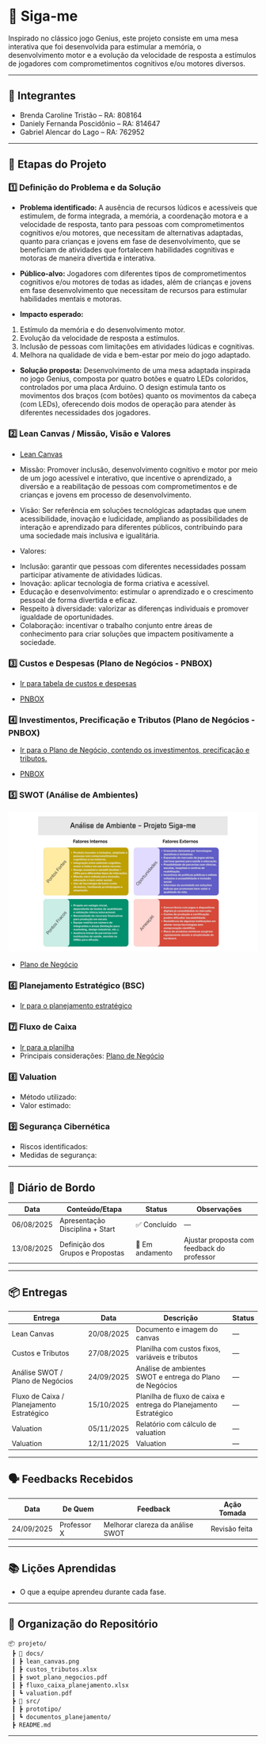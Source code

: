 # 📌 Siga-me

Inspirado no clássico jogo Genius, este projeto consiste em uma mesa interativa que foi desenvolvida
para estimular a memória, o desenvolvimento motor e a
evolução da velocidade de resposta a estímulos de jogadores
com comprometimentos cognitivos e/ou motores diversos. 

---

## 👥 Integrantes

- Brenda Caroline Tristão – RA: 808164  
- Daniely Fernanda Poscidônio – RA: 814647
- Gabriel Alencar do Lago – RA: 762952 

---

## 🧭 Etapas do Projeto

### 1️⃣ Definição do Problema e da Solução

- **Problema identificado:**
 A ausência de recursos lúdicos e acessíveis que estimulem, de forma integrada, a memória, a coordenação motora e a velocidade de resposta, tanto para pessoas com comprometimentos cognitivos e/ou motores, que necessitam de alternativas adaptadas, quanto para crianças e jovens em fase de desenvolvimento, que se beneficiam de atividades que fortalecem habilidades cognitivas e motoras de maneira divertida e interativa.

- **Público-alvo:**
  Jogadores com diferentes tipos de comprometimentos cognitivos e/ou motores de todas as idades, além de crianças e jovens em fase desenvolvimento que necessitam de recursos para estimular habilidades mentais e motoras.
  
- **Impacto esperado:**
1. Estímulo da memória e do desenvolvimento motor.
2. Evolução da velocidade de resposta a estímulos.
3. Inclusão de pessoas com limitações em atividades lúdicas e cognitivas.
4. Melhora na qualidade de vida e bem-estar por meio do jogo adaptado.

- **Solução proposta:**
 Desenvolvimento de uma mesa adaptada inspirada no jogo Genius, composta por quatro botões e quatro LEDs coloridos, controlados por uma placa Arduino. O design estimula tanto os movimentos dos braços (com botões) quanto os movimentos da cabeça (com LEDs), oferecendo dois modos de operação para atender às diferentes necessidades dos jogadores.

### 2️⃣ Lean Canvas / Missão, Visão e Valores
- [Lean Canvas](https://www.canva.com/design/DAGwpmcb7sc/T4upGoWQnL7PsNPbq9HgUg/edit?utm_content=DAGwpmcb7sc&utm_campaign=designshare&utm_medium=link2&utm_source=sharebutton)  
- Missão:  Promover inclusão, desenvolvimento cognitivo e motor por meio de um jogo acessível e interativo, que incentive o aprendizado, a diversão e a reabilitação de pessoas com comprometimentos e de crianças e jovens em processo de desenvolvimento.
- Visão:  Ser referência em soluções tecnológicas adaptadas que unem acessibilidade, inovação e ludicidade, ampliando as possibilidades de interação e aprendizado para diferentes públicos, contribuindo para uma sociedade mais inclusiva e igualitária.
  
- Valores:
  
* Inclusão: garantir que pessoas com diferentes necessidades possam participar ativamente de atividades lúdicas.
* Inovação: aplicar tecnologia de forma criativa e acessível.
* Educação e desenvolvimento: estimular o aprendizado e o crescimento pessoal de forma divertida e eficaz.
* Respeito à diversidade: valorizar as diferenças individuais e promover igualdade de oportunidades.
* Colaboração: incentivar o trabalho conjunto entre áreas de conhecimento para criar soluções que impactem positivamente a sociedade.

### 3️⃣ Custos e Despesas (Plano de Negócios - PNBOX)
- [Ir para tabela de custos e despesas](docs/custos_estudo.md) 

- [PNBOX](https://pnbox.sebrae.com.br/planoNegocio/invite/NSLHvj4n5) 

### 4️⃣ Investimentos, Precificação e Tributos (Plano de Negócios - PNBOX)
- [Ir para o Plano de Negócio, contendo os investimentos, precificação e tributos.](docs/plano_de_negocio.md)

- [PNBOX](https://pnbox.sebrae.com.br/planoNegocio/invite/NSLHvj4n5)
  
### 5️⃣ SWOT (Análise de Ambientes)
![Matriz SWOT](docs/MatrizSWOT.jpeg)

- [Plano de Negócio](docs/plano_de_negocio.md)


### 6️⃣ Planejamento Estratégico (BSC)
- [Ir para o planejamento estratégico](./docs/planejamento_estrategico.xlsx)

### 7️⃣ Fluxo de Caixa
- [Ir para a planilha](./docs/fluxo_de_caixa.xlsx)
- Principais considerações: [Plano de Negócio](docs/plano_de_negocio.md) 

### 8️⃣ Valuation
- Método utilizado:  
- Valor estimado:  

### 9️⃣ Segurança Cibernética
- Riscos identificados:  
- Medidas de segurança:  

---

## 📅 Diário de Bordo

| Data       | Conteúdo/Etapa                     | Status     | Observações |
|------------|------------------------------------|------------|-------------|
| 06/08/2025 | Apresentação Disciplina + Start    | ✅ Concluído | — |
| 13/08/2025 | Definição dos Grupos e Propostas   | 🚧 Em andamento | Ajustar proposta com feedback do professor |

---

## 📦 Entregas

| Entrega                                | Data       | Descrição                                                         | Status |
|----------------------------------------|------------|-------------------------------------------------------------------|--------|
| Lean Canvas                            | 20/08/2025 | Documento e imagem do canvas                                      | —      |
| Custos e Tributos                      | 27/08/2025 | Planilha com custos fixos, variáveis e tributos                   | —      |
| Análise SWOT / Plano de Negócios       | 24/09/2025 | Análise de ambientes SWOT e entrega do Plano de Negócios          | —      |
| Fluxo de Caixa / Planejamento Estratégico | 15/10/2025 | Planilha de fluxo de caixa e entrega do Planejamento Estratégico  | —      |
| Valuation                              | 05/11/2025 | Relatório com cálculo de valuation                                | —      |
| Valuation      | 12/11/2025 | Valuation | —      |

---

## 🗣️ Feedbacks Recebidos

| Data       | De Quem     | Feedback                                                        | Ação Tomada |
|------------|-------------|----------------------------------------------------------------|-------------|
| 24/09/2025 | Professor X | Melhorar clareza da análise SWOT                                | Revisão feita |

---

## 📚 Lições Aprendidas
- O que a equipe aprendeu durante cada fase.  

---

## 📁 Organização do Repositório

```
📦 projeto/
 ┣ 📂 docs/
 ┃ ┣ lean_canvas.png
 ┃ ┣ custos_tributos.xlsx
 ┃ ┣ swot_plano_negocios.pdf
 ┃ ┣ fluxo_caixa_planejamento.xlsx
 ┃ ┗ valuation.pdf
 ┣ 📂 src/
 ┃ ┣ prototipo/
 ┃ ┗ documentos_planejamento/
 ┣ README.md
```

---
